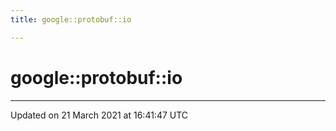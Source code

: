 ```yaml
---
title: google::protobuf::io

---
```


# google::protobuf::io






-------------------------------

Updated on 21 March 2021 at 16:41:47 UTC